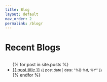 ```yaml
---
title: Blog
layout: default
nav_order: 2
permalink: /blog/
---
```

<h1>Recent Blogs</h1>
<h2></h2>
<ul>
  {% for post in site.posts %}
    <li>
      <a href="{{ post.url }}">{{ post.title }}</a>
      <small>{{ post.date | date: "%B %d, %Y" }}</small>
    </li>
  {% endfor %}
</ul>